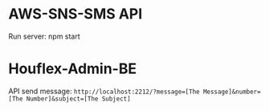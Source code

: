 # AWS-SNS-SMS API
Run server: npm start
# Houflex-Admin-BE
API send message: 
`http://localhost:2212/?message=[The Message]&number=[The Number]&subject=[The Subject]`
